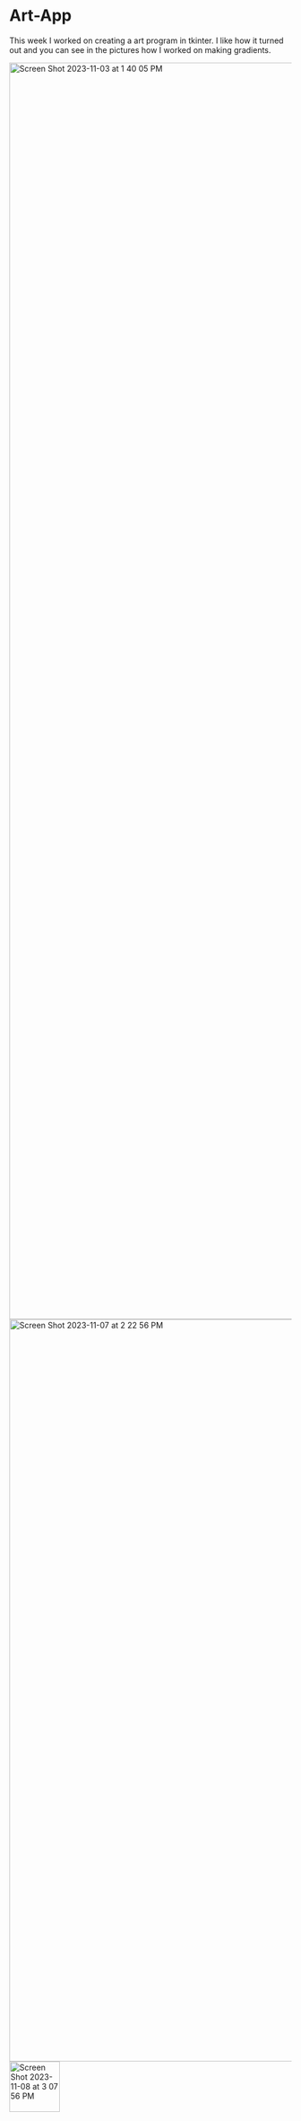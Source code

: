# Art-App

This week I worked on creating a art program in tkinter. I like how it turned out and you can see in the pictures how I worked on making gradients.

<img width="2240" alt="Screen Shot 2023-11-03 at 1 40 05 PM" src="https://github.com/tej-aliota/Art-App/assets/142935901/45867ce2-4a9d-45bd-a4ec-cf82b1337845">
<img width="1323" alt="Screen Shot 2023-11-07 at 2 22 56 PM" src="https://github.com/tej-aliota/Art-App/assets/142935901/d88b1102-8c51-45ee-97ab-f469b1747c5f">
<img width="90" alt="Screen Shot 2023-11-08 at 3 07 56 PM" src="https://github.com/tej-aliota/Art-App/assets/142935901/65f038d7-912e-43b3-866f-366074d8e985">

